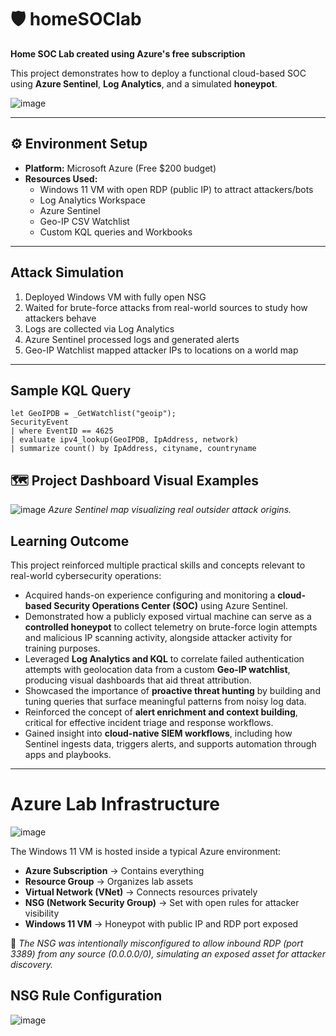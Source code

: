 # 🛡 homeSOClab  

**Home SOC Lab created using Azure's free subscription**

This project demonstrates how to deploy a functional cloud-based SOC using **Azure Sentinel**, **Log Analytics**, and a simulated **honeypot**.


![image](https://github.com/user-attachments/assets/ca7a885b-99a1-4c93-9267-7cd9631c029c)


---------------------------------------------------------------------

## ⚙ Environment Setup  
- **Platform:** Microsoft Azure (Free $200 budget)  
- **Resources Used:**
  - Windows 11 VM with open RDP (public IP) to attract attackers/bots  
  - Log Analytics Workspace  
  - Azure Sentinel  
  - Geo-IP CSV Watchlist  
  - Custom KQL queries and Workbooks

---------------------------------------------------------------------

##  Attack Simulation  
1. Deployed Windows VM with fully open NSG  
2. Waited for brute-force attacks from real-world sources to study how attackers behave 
3. Logs are collected via Log Analytics  
4. Azure Sentinel processed logs and generated alerts  
5. Geo-IP Watchlist mapped attacker IPs to locations on a world map

---------------------------------------------------------------------

##  Sample KQL Query
```kql
let GeoIPDB = _GetWatchlist("geoip");
SecurityEvent
| where EventID == 4625
| evaluate ipv4_lookup(GeoIPDB, IpAddress, network)
| summarize count() by IpAddress, cityname, countryname
```


## 🗺 Project Dashboard Visual Examples

![image](https://github.com/user-attachments/assets/f48b51a5-424f-4876-8f3f-5297d7aec183)
*Azure Sentinel map visualizing real outsider attack origins.*


## Learning Outcome

This project reinforced multiple practical skills and concepts relevant to real-world cybersecurity operations:

- Acquired hands-on experience configuring and monitoring a **cloud-based Security Operations Center (SOC)** using Azure Sentinel.
- Demonstrated how a publicly exposed virtual machine can serve as a **controlled honeypot** to collect telemetry on brute-force login attempts and malicious IP scanning activity, alongside attacker activity for training purposes.
- Leveraged **Log Analytics and KQL** to correlate failed authentication attempts with geolocation data from a custom **Geo-IP watchlist**, producing visual dashboards that aid threat attribution.
- Showcased the importance of **proactive threat hunting** by building and tuning queries that surface meaningful patterns from noisy log data.
- Reinforced the concept of **alert enrichment and context building**, critical for effective incident triage and response workflows.
- Gained insight into **cloud-native SIEM workflows**, including how Sentinel ingests data, triggers alerts, and supports automation through apps and playbooks.
  

------------------------------------------------------------------------


#  Azure Lab Infrastructure

![image](https://github.com/user-attachments/assets/4d2eb718-0185-4472-a221-0e26bb1a06a5)

The Windows 11 VM is hosted inside a typical Azure environment:

- **Azure Subscription** → Contains everything
- **Resource Group** → Organizes lab assets
- **Virtual Network (VNet)** → Connects resources privately
- **NSG (Network Security Group)** → Set with open rules for attacker visibility
- **Windows 11 VM** → Honeypot with public IP and RDP port exposed

🛑 *The NSG was intentionally misconfigured to allow inbound RDP (port 3389) from any source (0.0.0.0/0), simulating an exposed asset for attacker discovery.*


##  NSG Rule Configuration

![image](https://github.com/user-attachments/assets/c254e29a-eba6-4e31-9930-d81a01721f2f)


